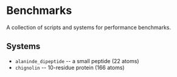 # Benchmarks

A collection of scripts and systems for performance benchmarks.

## Systems

- `alaninde_dipeptide` -- a small peptide (22 atoms)
- `chignolin` -- 10-residue protein (166 atoms)